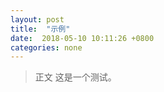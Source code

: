 ```yaml
---
layout: post
title:  "示例"
date:  2018-05-10 10:11:26 +0800
categories: none
---
```

> 正文
    这是一个测试。
